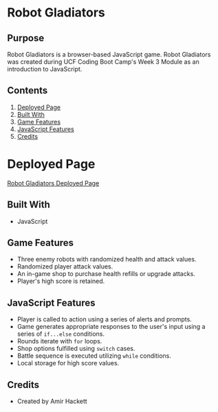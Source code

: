 # Robot Gladiators
## Purpose
Robot Gladiators is a browser-based JavaScript game.  Robot Gladiators was created during UCF Coding Boot Camp's Week 3 Module as an introduction to JavaScript.

## Contents
1. [Deployed Page](#deployed-page)
2. [Built With](#built-with)
3. [Game Features](#game-features)
4. [JavaScript Features](#javascript-features)
5. [Credits](#credits)

# Deployed Page
[Robot Gladiators Deployed Page](https://github.com/Amir-Hackett/robot-gladiators)

## Built With
* JavaScript

## Game Features
* Three enemy robots with randomized health and attack values.
* Randomized player attack values.
* An in-game shop to purchase health refills or upgrade attacks.
* Player's high score is retained.

## JavaScript Features
* Player is called to action using a series of alerts and prompts.
* Game generates appropriate responses to the user's input using a series of `if...else` conditions.
* Rounds iterate with `for` loops.
* Shop options fulfilled using `switch` cases.
* Battle sequence is executed utilizing `while` conditions.
* Local storage for high score values.

## Credits
* Created by Amir Hackett
